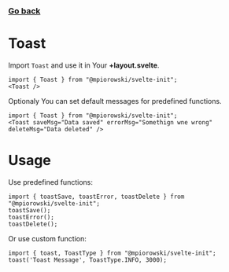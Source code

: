 ### [Go back](https://github.com/mpiorowski/svelte-init#components)

# Toast

Import `Toast` and use it in Your **+layout.svelte**.

```
import { Toast } from "@mpiorowski/svelte-init";
<Toast />
```

Optionaly You can set default messages for predefined functions.

```
import { Toast } from "@mpiorowski/svelte-init";
<Toast saveMsg="Data saved" errorMsg="Somethign wne wrong" deleteMsg="Data deleted" />
```

# Usage

Use predefined functions:

```
import { toastSave, toastError, toastDelete } from "@mpiorowski/svelte-init";
toastSave();
toastError();
toastDelete();
```

Or use custom function:

```
import { toast, ToastType } from "@mpiorowski/svelte-init";
toast('Toast Message', ToastType.INFO, 3000);
```
